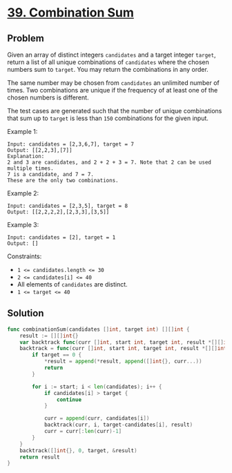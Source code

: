 # [39. Combination Sum](https://leetcode.com/problems/combination-sum/)

## Problem

Given an array of distinct integers `candidates` and a target integer `target`, return a list of all unique combinations of `candidates` where the chosen numbers sum to `target`. You may return the combinations in any order.

The same number may be chosen from `candidates` an unlimited number of times. Two combinations are unique if the 
frequency of at least one of the chosen numbers is different.

The test cases are generated such that the number of unique combinations that sum up to `target` is less than `150` combinations for the given input.

 

Example 1:

```
Input: candidates = [2,3,6,7], target = 7
Output: [[2,2,3],[7]]
Explanation:
2 and 3 are candidates, and 2 + 2 + 3 = 7. Note that 2 can be used multiple times.
7 is a candidate, and 7 = 7.
These are the only two combinations.
```

Example 2:

```
Input: candidates = [2,3,5], target = 8
Output: [[2,2,2,2],[2,3,3],[3,5]]
```

Example 3:

```
Input: candidates = [2], target = 1
Output: []
``` 

Constraints:

- `1 <= candidates.length <= 30`
- `2 <= candidates[i] <= 40`
- All elements of `candidates` are distinct.
- `1 <= target <= 40`

## Solution

```go
func combinationSum(candidates []int, target int) [][]int {
	result := [][]int{}
	var backtrack func(curr []int, start int, target int, result *[][]int)
	backtrack = func(curr []int, start int, target int, result *[][]int) {
		if target == 0 {
			*result = append(*result, append([]int{}, curr...))
			return
		}

		for i := start; i < len(candidates); i++ {
			if candidates[i] > target {
				continue
			}

			curr = append(curr, candidates[i])
			backtrack(curr, i, target-candidates[i], result)
			curr = curr[:len(curr)-1]
		}
	}
	backtrack([]int{}, 0, target, &result)
	return result
}
```